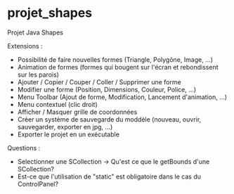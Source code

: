 # projet_shapes
Projet Java Shapes


Extensions :
- Possibilité de faire nouvelles formes (Triangle, Polygône, Image, ...)
- Animation de formes (formes qui bougent sur l'écran et rebondissent sur les parois)
- Ajouter / Copier / Couper / Coller / Supprimer une forme
- Modifier une forme (Position, Dimensions, Couleur, Police, ...)
- Menu Toolbar (Ajout de forme, Modification, Lancement d'animation, ...)
- Menu contextuel (clic droit)
- Afficher / Masquer grille de coordonnées
- Créer un système de sauvegarde du moddèle (nouveau, ouvrir, sauvegarder, exporter en jpg, ...)
- Exporter le projet en un exécutable


Questions :
- Selectionner une SCollection -> Qu'est ce que le getBounds d'une SCollection?
- Est-ce que l'utilisation de "static" est obligatoire dans le cas du ControlPanel?
